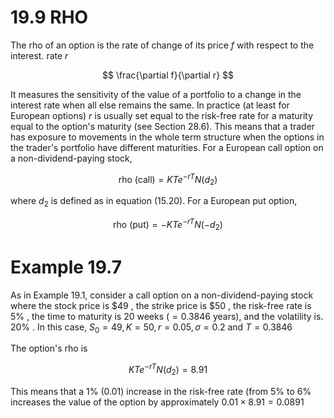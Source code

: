 # 19.9 RHO  

The rho of an option is the rate of change of its price $f$ with respect to the interest. rate $r$  

$$
\frac{\partial f}{\partial r}
$$  

It measures the sensitivity of the value of a portfolio to a change in the interest rate when all else remains the same. In practice (at least for European options) $r$ is usually set equal to the risk-free rate for a maturity equal to the option's maturity (see Section 28.6). This means that a trader has exposure to movements in the whole term structure when the options in the trader's portfolio have different maturities. For a European call option on a non-dividend-paying stock,  

$$
\mathrm{rho~(call)}=K T e^{-r T}N(d_{2})
$$  

where $d_{2}$ is defined as in equation (15.20). For a European put option,  

$$
\mathrm{rho~(put)}=-K T e^{-r T}N(-d_{2})
$$  

# Example 19.7  

As in Example 19.1, consider a call option on a non-dividend-paying stock where the stock price is $\$49$ , the strike price is $\$50$ , the risk-free rate is $5\%$ , the time to maturity is 20 weeks $(=0.3846$ years), and the volatility is. $20\%$ . In this case, $S_{0}=49,K=50,r=0.05,\sigma=0.2$ and $T=0.3846$  

The option's rho is  

$$
K T e^{-r T}N(d_{2})=8.91
$$  

This means that a $1\%$ (0.01) increase in the risk-free rate (from $5\%$ to $6\%$ increases the value of the option by approximately $0.01\times8.91=0.0891$  

